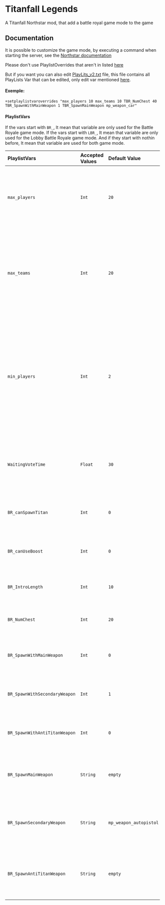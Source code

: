 
# Titanfall Legends

A Titanfall Northstar mod, that add a battle royal game mode to the game


## Documentation
It is possible to customize the game mode, by executing a command when starting the server, see the [Northstar documentation](https://r2northstar.gitbook.io/r2northstar-wiki/hosting-a-server-with-northstar/dedicated-server#playlistvars)

Please don't use PlaylistOverrides that aren't in listed [here](https://github.com/AlphaGaming7780/Titanfall_Legends/blob/main/README.md#playlistvars)

But if you want you can also edit [PlayLits_v2.txt](https://github.com/AlphaGaming7780/Titanfall_Legends/blob/main/keyvalues/playlists_v2.txt) file, this file contains all PlayLists Var that can be edited, only edit var mentioned [here](https://github.com/AlphaGaming7780/Titanfall_Legends/blob/main/README.md#playlistvars).

#### Exemple:

```
+setplaylistvaroverrides "max_players 10 max_teams 10 TBR_NumChest 40 TBR_SpawnWithMainWeapon 1 TBR_SpawnMainWeapon mp_weapon_car"
```

#### PlaylistVars

If the vars start with `BR_`, It mean that variable are only used for the Battle Royale game mode.
If the vars start with `LBR_`, It mean that variable are only used for the Lobby Battle Royale game mode.
And if they start with nothin before, It mean that variable are used for both game mode.

| PlaylistVars | Accepted Values | Default Value | Description |
| :---------------- | :-------------- | :------------ | :---------- |
| `max_players`     | `Int`           | `20`          | Determine the amount of player max on the server, **need to be the same value for both game mode.** |
| `max_teams`       | `Int` | `20` | Need to be the **same** as `max_players`, you can have 20 team max, game limite, so 20 player max, **need to be the same value for both game mode.**|
| `min_players` | `Int` | `2` | In Lobby game mode is the minimum player needed to start a game, in Batlle Royale game mode the min player needed to stop the game and return the player to the lobby. |
| `WaitingVoteTime` | `Float` | `30` | The time the server wait for player to vote for the next map, before it load the map the player vote. |
| `BR_canSpawnTitan` | `Int` | `0` | Allowed player to summon their titan, `0` : False, `1` : True |
| `BR_canUseBoost` | `Int` | `0` | Allowed player to use their boost, `0` : False, `1` : True |
| `BR_IntroLength` | `Int` | `10` | Time the of the prematch state in seconde |
| `BR_NumChest` | `Int` | `20` | The numbres of chest that spawn in the map |
| `BR_SpawnWithMainWeapon` | `Int` | `0` | If the player spawn with a main weapon, `0` : False, `1` : True |
| `BR_SpawnWithSecondaryWeapon` | `Int` | `1` | If the player spawn with a secondary weapon, `0` : False, `1` : True |
| `BR_SpawnWithAntiTitanWeapon` | `Int` | `0` | If the player spawn with a anti titan weapon, `0` : False, `1` : True |
| `BR_SpawnMainWeapon` | `String` | `empty` | The main weapon the player will spawn with, `empty` = random weapon |
| `BR_SpawnSecondaryWeapon` | `String` | `mp_weapon_autopistol` | The secondary weapon the player will spawn whit, `empty` = random weapon |
| `BR_SpawnAntiTitanWeapon` | `String` | `empty` | The anti titan weapon the player will spawn whit, `empty` = random weapon |
